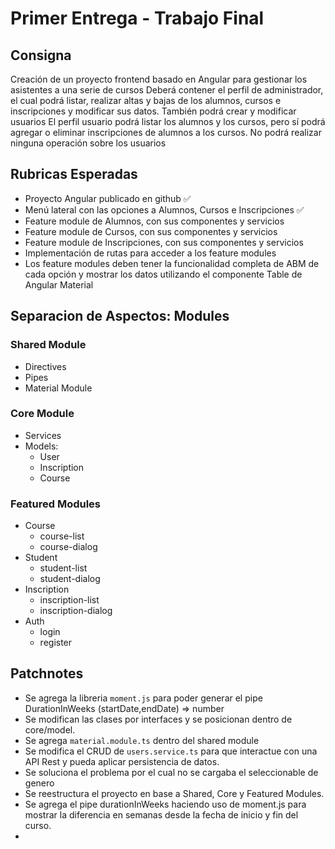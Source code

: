 # Primer Entrega - Trabajo Final

## Consigna

Creación de un proyecto frontend basado en Angular para gestionar los asistentes a una serie de cursos
Deberá contener el perfil de administrador, el cual podrá listar, realizar altas y bajas de los alumnos, cursos e inscripciones y modificar sus datos. También podrá crear y modificar usuarios
El perfil usuario podrá listar los alumnos y los cursos, pero sí podrá agregar o eliminar inscripciones de alumnos a los cursos. No podrá realizar ninguna operación sobre los usuarios

## Rubricas Esperadas

- Proyecto Angular publicado en github ✅
- Menú lateral con las opciones a Alumnos, Cursos e Inscripciones ✅
- Feature module de Alumnos, con sus componentes y servicios
- Feature module de Cursos, con sus componentes y servicios
- Feature module de Inscripciones, con sus componentes y servicios
- Implementación de rutas para acceder a los feature modules
- Los feature modules deben tener la funcionalidad completa de ABM de cada opción y mostrar los datos utilizando el componente Table de Angular Material

## Separacion de Aspectos: Modules

### Shared Module

- Directives
- Pipes
- Material Module

### Core Module

- Services
- Models:
  - User
  - Inscription
  - Course

### Featured Modules

- Course
  - course-list
  - course-dialog
- Student
  - student-list
  - student-dialog
- Inscription
  - inscription-list
  - inscription-dialog
- Auth
  - login
  - register

## Patchnotes

- Se agrega la libreria `moment.js` para poder generar el pipe DurationInWeeks (startDate,endDate) => number
- Se modifican las clases por interfaces y se posicionan dentro de core/model.
- Se agrega `material.module.ts` dentro del shared module
- Se modifica el CRUD de `users.service.ts` para que interactue con una API Rest y pueda aplicar persistencia de datos.
- Se soluciona el problema por el cual no se cargaba el seleccionable de genero
- Se reestructura el proyecto en base a Shared, Core y Featured Modules.
- Se agrega el pipe durationInWeeks haciendo uso de moment.js para mostrar la diferencia en semanas desde la fecha de inicio y fin del curso.
-
